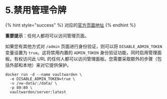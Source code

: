 # 5.禁用管理令牌

{% hint style="success" %}
对应的[官方页面地址](https://github.com/dani-garcia/vaultwarden/wiki/Disable-admin-token)
{% endhint %}

**重要提示**：任何人都将可以访问管理页面。

如果您有其他方式对 `/admin` 页面进行身份验证，则可以将 `DISABLE_ADMIN_TOKEN` 变量设置为 `true`。这将禁用内置的 `ADMIN_TOKEN` 身份验证功能，同时启用管理面板。有权访问此 URL 的任何人都可以访问管理面板。您需要采取额外的步骤（包括外部和本地）来对它提供保护。

```docker
docker run -d --name vaultwarden \
  -e DISABLE_ADMIN_TOKEN=true \
  -v /vw-data/:/data/ \
  -p 80:80 \
  vaultwarden/server:latest
```
